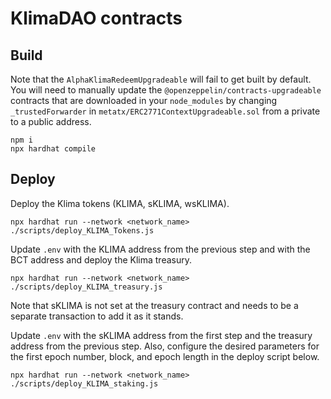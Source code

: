 # KlimaDAO contracts

## Build

Note that the `AlphaKlimaRedeemUpgradeable` will fail to get built by default.
You will need to manually update the `@openzeppelin/contracts-upgradeable`
contracts that are downloaded in your `node_modules` by changing `_trustedForwarder`
in `metatx/ERC2771ContextUpgradeable.sol` from a private to a public address.
```
npm i
npx hardhat compile
```

## Deploy

Deploy the Klima tokens (KLIMA, sKLIMA, wsKLIMA).
```
npx hardhat run --network <network_name> ./scripts/deploy_KLIMA_Tokens.js
```

Update `.env` with the KLIMA address from the previous step and with the BCT
address and deploy the Klima treasury.
```
npx hardhat run --network <network_name> ./scripts/deploy_KLIMA_treasury.js
```
Note that sKLIMA is not set at the treasury contract and needs to be a separate
transaction to add it as it stands.

Update `.env` with the sKLIMA address from the first step and the treasury
address from the previous step. Also, configure the desired parameters for
the first epoch number, block, and epoch length in the deploy script below.
```
npx hardhat run --network <network_name> ./scripts/deploy_KLIMA_staking.js
```
